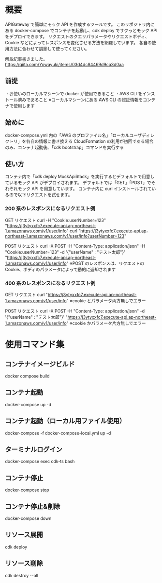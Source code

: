 # 概要

APIGateway で簡単にモック API を作成するツールです。
このリポジトリ内にある docker-compose でコンテナを起動し、cdk deploy でサクっとモック API をデプロイできます。
リクエストのクエリパラメータやリクエストボディ、Cookie などによってレスポンスを変化させる方法を網羅しています。
各自の使用方法に合わせて調節して使ってください。

解説記事書きました。
https://qiita.com/Yowayuki/items/03d4dc84469d9ca3d0aa

## 前提

・お使いのローカルマシーンで docker が使用できること
・AWS CLI をインストール済みであること
※ローカルマシーンにある AWS CLI の認証情報をコンテナで使用します

## 始めに

docker-compose.yml 内の「AWS のプロファイル名」「ローカルユーザディレクトリ」を各自の情報に書き換える
CloudFormation の利用が初回である場合のみ、コンテナ起動後、「cdk bootstrap」コマンドを実行する

## 使い方

コンテナ内で「cdk deploy MockApiStack」を実行するとデフォルトで用意しているモック API がデプロイされます。
デフォルトでは「GET」「POST」でそれぞれモック API を用意しています。
コンテナ内に curl インストールされているので以下リクエストを試せます。

### 200 系のレスポンスになるリクエスト例

GET リクエスト
curl -H "Cookie:userNumber=123" "https://j3ytyxxfc7.execute-api.ap-northeast-1.amazonaws.com/v1/user/info"
curl "https://j3ytyxxfc7.execute-api.ap-northeast-1.amazonaws.com/v1/user/info?userNumber=123"

POST リクエスト
curl -X POST -H "Content-Type: application/json" -H "Cookie:userNumber=123" -d '{"userName" : "テスト太郎"}' "https://j3ytyxxfc7.execute-api.ap-northeast-1.amazonaws.com/v1/user/info"
※POST のレスポンスは、リクエストの Cookie、ボディのパラメータによって動的に返却されます

### 400 系のレスポンスになるリクエスト例

GET リクエスト
curl "https://j3ytyxxfc7.execute-api.ap-northeast-1.amazonaws.com/v1/user/info"
※cookie とパラメータ両方無しでエラー

POST リクエスト
curl -X POST -H "Content-Type: application/json" -d '{"userName" : "テスト太郎"}' "https://j3ytyxxfc7.execute-api.ap-northeast-1.amazonaws.com/v1/user/info"
※cookie かパラメータ片方無しでエラー

# 使用コマンド集

## コンテナイメージビルド

docker compose build

## コンテナ起動

docker-compose up -d

## コンテナ起動（ローカル用ファイル使用）

docker-compose -f docker-compose-local.yml up -d

## ターミナルログイン

docker-compose exec cdk-ts bash

## コンテナ停止

docker-compose stop

## コンテナ停止&削除

docker-compose down

## リソース展開

cdk deploy

## リソース削除

cdk destroy --all
